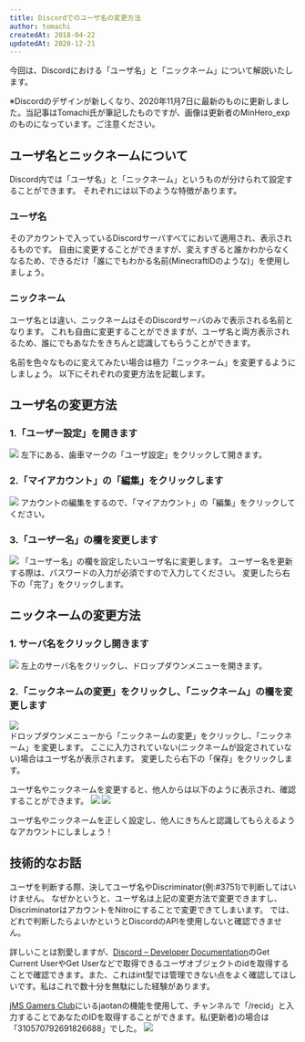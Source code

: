 ```yaml
---
title: Discordでのユーザ名の変更方法
author: tomachi
createdAt: 2018-04-22
updatedAt: 2020-12-21
---
```


今回は、Discordにおける「ユーザ名」と「ニックネーム」について解説いたします。

※Discordのデザインが新しくなり、2020年11月7日に最新のものに更新しました。当記事はTomachi氏が筆記したものですが、画像は更新者のMinHero\_expのものになっています。ご注意ください。

## ユーザ名とニックネームについて

Discord内では「ユーザ名」と「ニックネーム」というものが分けられて設定することができます。
それぞれには以下のような特徴があります。

### ユーザ名

そのアカウントで入っているDiscordサーバすべてにおいて適用され、表示されるものです。
自由に変更することができますが、変えすぎると誰かわからなくなるため、できるだけ「誰にでもわかる名前(MinecraftIDのような)」を使用しましょう。

### ニックネーム

ユーザ名とは違い、ニックネームはそのDiscordサーバのみで表示される名前となります。
これも自由に変更することができますが、ユーザ名と両方表示されるため、誰にでもあなたをきちんと認識してもらうことができます。

名前を色々なものに変えてみたい場合は極力「ニックネーム」を変更するようにしましょう。
以下にそれぞれの変更方法を記載します。

## ユーザ名の変更方法

### 1.「ユーザー設定」を開きます

![](https://jaoafa.com/wp-content/uploads/2018/04/reneme_1.png)
左下にある、歯車マークの「ユーザ設定」をクリックして開きます。

### 2.「マイアカウント」の「編集」をクリックします

![](https://jaoafa.com/wp-content/uploads/2018/04/reneme_2-1024x460.png)
アカウントの編集をするので、「マイアカウント」の「編集」をクリックしてください。

### 3.「ユーザー名」の欄を変更します

![](https://jaoafa.com/wp-content/uploads/2018/04/reneme_3-300x246.png)
「ユーザー名」の欄を設定したいユーザ名に変更します。
ユーザー名を更新する際は、パスワードの入力が必須ですので入力してください。
変更したら右下の「完了」をクリックします。

## ニックネームの変更方法

### 1. サーバ名をクリックし開きます

![](https://jaoafa.com/wp-content/uploads/2018/04/rename_4-203x300.png)
左上のサーバ名をクリックし、ドロップダウンメニューを開きます。

### 2.「ニックネームの変更」をクリックし、「ニックネーム」の欄を変更します

![](https://jaoafa.com/wp-content/uploads/2018/04/rename_5.png)  
ドロップダウンメニューから「ニックネームの変更」をクリックし、「ニックネーム」を変更します。
ここに入力されていない(ニックネームが設定されていない)場合はユーザ名が表示されます。
変更したら右下の「保存」をクリックします。

ユーザ名やニックネームを変更すると、他人からは以下のように表示され、確認することができます。
![](https://jaoafa.com/wp-content/uploads/2018/04/rename_6-300x191.png) 
![](https://jaoafa.com/wp-content/uploads/2018/04/rename_7-300x56.png)

ユーザ名やニックネームを正しく設定し、他人にきちんと認識してもらえるようなアカウントにしましょう！

## 技術的なお話

ユーザを判断する際、決してユーザ名やDiscriminator(例:#3751)で判断してはいけません。
なぜかというと、ユーザ名は上記の変更方法で変更できますし、DiscriminatorはアカウントをNitroにすることで変更できてしまいます。
では、どれで判断したらよいかというとDiscordのAPIを使用しないと確認できません。

詳しいことは割愛しますが、[Discord – Developer Documentation](https://discord.com/developers/docs/resources/user)のGet Current UserやGet Userなどで取得できるユーザオブジェクトのidを取得することで確認できます。また、これはint型では管理できない点をよく確認してほしいです。私はこれで数十分を無駄にした経験があります。

[jMS Gamers Club](https://wiki.jaoafa.com/jMS_Gamers_Club)にいるjaotanの機能を使用して、チャンネルで「/recid」と入力することであなたのIDを取得することができます。私(更新者)の場合は「310570792691826688」でした。
![](https://jaoafa.com/wp-content/uploads/2018/04/rename_8-1024x254.png)
